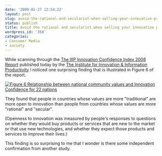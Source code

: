 ```yaml
---
date: '2009-01-27 12:54:22'
layout: post
slug: avoid-the-rational-and-secularist-when-selling-your-innovative-product-or-service
status: publish
title: Avoid the rational and secularist when selling your innovative product or service?
wordpress_id: '358'
categories:
- Consumer Media
- society
---
```


While scanning through the [The IIIP Innovation Confidence Index 2008 Report](http://www.iii-p.org/research/IIIP-Innovation-Confidence-Index-2008.pdf) published today by the [The Institute for Innovation & Information Productivity](http://www.iii-p.org/) I noticed one surprising finding that is illustrated in Figure 6 of the report.

[![Figure 6 Relationship between national community values and Innovation Confidence for 22 nations](http://www.eamonn.org/blog/wp-content/uploads/2009/01/iiip08-fig61.png)](http://www.eamonn.org/blog/wp-content/uploads/2009/01/iiip08-fig61.png)

They found that people in countries whose values are more "traditional" are more open to innovation than people from countries whose values are more "rational" and "secular".

(Openness to innovation was measured by people's responses to questions on whether they would buy products or services that are new to the market or that use new technologies, and whether they expect those products and services to improve their lives.)

This finding is so surprising to me that I wonder is there some independent confirmation from another study.



